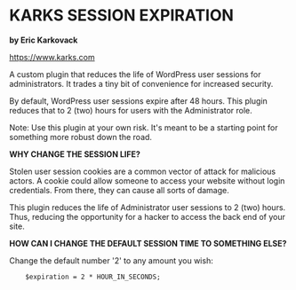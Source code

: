 <h1>KARKS SESSION EXPIRATION</h1>

<strong>by Eric Karkovack</strong>

https://www.karks.com

A custom plugin that reduces the life of WordPress user sessions for administrators. It trades a tiny bit of convenience for increased security.

By default, WordPress user sessions expire after 48 hours. This plugin reduces that to 2 (two) hours for users with the Administrator role.

Note: Use this plugin at your own risk. It's meant to be a starting point for something more robust down the road.


<strong>WHY CHANGE THE SESSION LIFE?</strong>

Stolen user session cookies are a common vector of attack for malicious actors. A cookie could allow someone to access your website without login credentials. From there, they can cause all sorts of damage.

This plugin reduces the life of Administrator user sessions to 2 (two) hours. Thus, reducing the opportunity for a hacker to access the back end of your site.


<strong>HOW CAN I CHANGE THE DEFAULT SESSION TIME TO SOMETHING ELSE?</strong>

Change the default number '2' to any amount you wish:

		$expiration = 2 * HOUR_IN_SECONDS;
